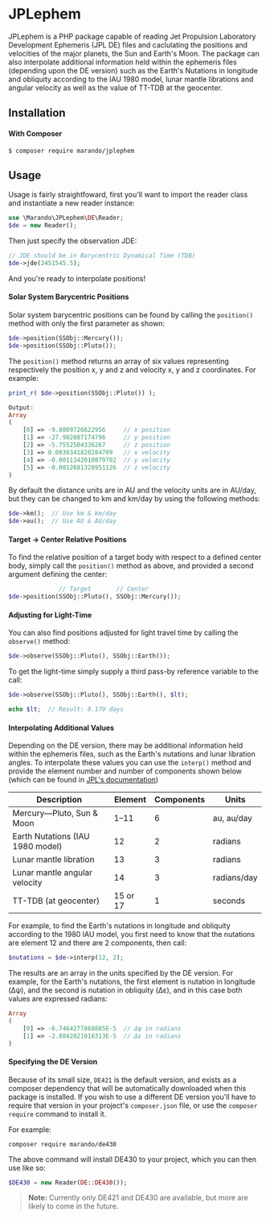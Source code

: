 JPLephem
========
JPLephem is a PHP package capable of reading Jet Propulsion Laboratory Development Ephemeris (JPL DE) files and caclulating the positions and velocities of the major planets, the Sun and Earth's Moon. The package can also interpolate additional information held within the ephemeris files (depending upon the DE version) such as the Earth's Nutations in longitude and obliquity according to the IAU 1980 model, lunar mantle librations and angular velocity as well as the value of TT-TDB at the geocenter.

Installation
------------
#### With Composer

```
$ composer require marando/jplephem
```

Usage
-----
Usage is fairly straightfoward, first you'll want to import the reader class and instantiate a new reader instance:
```php
use \Marando\JPLephem\DE\Reader;
$de = new Reader();
```

Then just specify the observation JDE:
```php
// JDE should be in Barycentric Dynamical Time (TDB)
$de->jde(2451545.5);
```
And you're ready to interpolate positions!  

#### Solar System Barycentric Positions
Solar system barycentric positions can be found by calling the `position()` method with only the first parameter as shown:
```php
$de->position(SSObj::Mercury());
$de->position(SSObj::Pluto());
```
The `position()` method returns an array of six values representing respectively the position x, y and z and velocity x, y and z coordinates. For example: 
```php
print_r( $de->position(SSObj::Pluto()) );

Output:
Array
(
    [0] => -9.8809726622956     // x position
    [1] => -27.982087174796     // y position
    [2] => -5.7552504336267     // z position
    [3] => 0.0030341820284709   // x velocity
    [4] => -0.0011342010879702  // y velocity
    [5] => -0.0012681328951126  // z velocity
)
```
By default the distance units are in AU and the velocity units are in AU/day, but they can be changed to km and km/day by using the following methods:
```php
$de->km();  // Use km & km/day
$de->au();  // Use AU & AU/day
```

#### Target -> Center Relative Positions
To find the relative position of a target body with respect to a defined center body, simply call the `position()` method as above, and provided a second argument defining the center:
```php
              // Target       // Center
$de->position(SSObj::Pluto(), SSObj::Mercury());
```

#### Adjusting for Light-Time
You can also find positions adjusted for light travel time by calling the `observe()` method:
```php
$de->observe(SSObj::Pluto(), SSObj::Earth());
```
To get the light-time simply supply a third pass-by reference variable to the call:
```php
$de->observe(SSObj::Pluto(), SSObj::Earth(), $lt);

echo $lt;  // Result: 0.179 days
```

#### Interpolating Additional Values
Depending on the DE version, there may be additional information held within the ephemeris files, such as the Earth's nutations and lunar libration angles. To interpolate these values you can use the `interp()` method and provide the element number and number of components shown below (which can be found in [JPL's documentation](ftp://ssd.jpl.nasa.gov/pub/eph/planets/ascii/ascii_format.txt))


 Description                      | Element  | Components | Units
----------------------------------|----------|------------|-------------
 Mercury—Pluto, Sun & Moon        | 1–11     | 6          | au, au/day
 Earth Nutations (IAU 1980 model) | 12       | 2          | radians
 Lunar mantle libration           | 13       | 3          | radians
 Lunar mantle angular velocity    | 14       | 3          | radians/day
 TT-TDB (at geocenter)            | 15 or 17 | 1          | seconds

For example, to find the Earth's nutations in longitude and obliquity according to the 1980 IAU model, you first need to know that the nutations are element 12 and there are 2 components, then call:
```php
$nutations = $de->interp(12, 2);
```
The results are an array in the units specified by the DE version. For example, for the Earth's nutations, the first element is nutation in longitude (Δψ), and the second is nutation in obliquity (Δε), and in this case both values are expressed radians:
```php
Array
(
    [0] => -6.7464277868885E-5  // Δψ in radians
    [1] => -2.8042821016313E-5  // Δε in radians
)
```




#### Specifying the DE Version
Because of its small size, `DE421` is the default version, and exists as a composer dependency that will be automatically downloaded when this package is installed. If you wish to use a different DE version you'll have to require that version in your project's `composer.json` file, or use the `composer require` command to install it. 

For example:

```shell
composer require marando/de430
```

The above command will install DE430 to your project, which you can then use like so:
```php
$DE430 = new Reader(DE::DE430());
```

>**Note:** Currently only DE421 and DE430 are available, but more are likely to come in the future.



